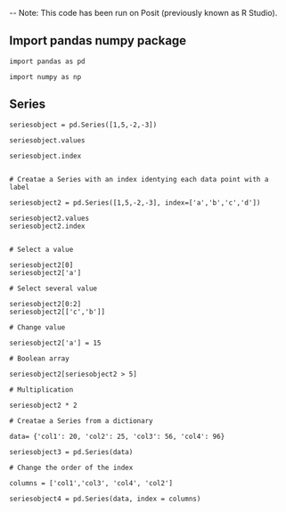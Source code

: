 
-- Note: This code has been run on Posit (previously known as R Studio).


##  Import  pandas numpy package    

```
import pandas as pd

import numpy as np

```


## Series
   

```
seriesobject = pd.Series([1,5,-2,-3])

seriesobject.values

seriesobject.index

```

```

# Creatae a Series with an index identying each data point with a label

seriesobject2 = pd.Series([1,5,-2,-3], index=['a','b','c','d'])

seriesobject2.values
seriesobject2.index


# Select a value 

seriesobject2[0]
seriesobject2['a']

# Select several value 

seriesobject2[0:2]
seriesobject2[['c','b']]

# Change value

seriesobject2['a'] = 15

# Boolean array 

seriesobject2[seriesobject2 > 5]

# Multiplication

seriesobject2 * 2

# Creatae a Series from a dictionary

data= {'col1': 20, 'col2': 25, 'col3': 56, 'col4': 96}

seriesobject3 = pd.Series(data)

# Change the order of the index

columns = ['col1','col3', 'col4', 'col2']

seriesobject4 = pd.Series(data, index = columns)


```
